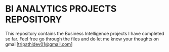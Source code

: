 # BI ANALYTICS PROJECTS REPOSITORY

This repository contains the Business Intelligence projects I have completed so far. Feel free go through the files and do let me know your thoughts on gmail[tripathidev01@gmail.com]
